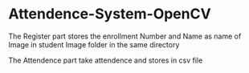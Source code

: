 # Attendence-System-OpenCV

The Register  part stores the enrollment Number and Name as name of Image in student Image folder in the same directory

The Attendence part take attendence and stores in csv file 


